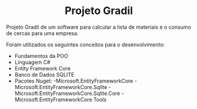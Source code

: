 <h1 align="center">Projeto Gradil</h1>
Projeto Gradil de um software para calcular a lista de materiais e o consumo de cercas para uma empresa.

Foram utilizados os seguintes conceitos para o desenvolvimento:
* Fundamentos da POO
* Linguagem C#
* Entity Framework Core
* Banco de Dados SQLITE
* Pacotes Nuget: 
 -Microsoft.EntityFrameworkCore
 -Microsoft.EntityFrameworkCore.Sqlite
 -Microsoft.EntityFrameworkCore.Sqlite.Core
 -Microsoft.EntityFrameworkCore.Tools
